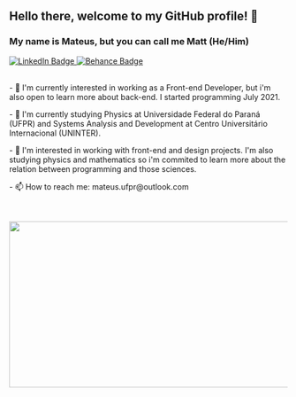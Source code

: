 ## Hello there, welcome to my GitHub profile! 👋
### My name is Mateus, but you can call me Matt (He/Him)

<div id="badges">
  <a href="https://www.linkedin.com/in/mateus-rafael-684074186/">
    <img src="https://img.shields.io/badge/LinkedIn-blue?style=for-the-badge&logo=linkedin&logoColor=white" alt="LinkedIn Badge"/>
  </a>
  <a href="https://www.behance.net/mateus_rafael">
    <img src="https://img.shields.io/badge/Behance-blue?style=for-the-badge&logo=behance&logoColor=white" alt="Behance Badge"/>
  </a>
</div>

<div>
  &nbsp;
  &nbsp;
  <p>
  - 🔭 I'm currently interested in working as a Front-end Developer, but i'm also open to learn more about back-end. I started programming July 2021.
  </p>
  <p>
  - 🌱 I'm currently studying Physics at Universidade Federal do Paraná (UFPR) and Systems Analysis and Development at Centro Universitário Internacional (UNINTER).
   </p>
   <p>
  - 🌟 I'm interested in working with front-end and design projects. I'm also studying physics and mathematics so i'm commited to learn more about the relation between programming and those sciences.
   </p>
   <p>
   - 📫 How to reach me: mateus.ufpr@outlook.com
   </p>
  &nbsp;
</div>

<div align="left">
  &nbsp;
  <img src="https://media.giphy.com/media/xMkWcQ9xTGH8A/giphy.gif" width="600" height="300"/>
</div>
